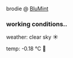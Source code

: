 brodie @ [BluMint](https://www.linkedin.com/company/blumint-io/)

<!--weather_start-->
### working conditions..

weather: clear sky ☀️

temp: -0.18 °C 🧥

<!--weather_end-->
